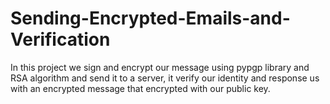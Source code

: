 # Sending-Encrypted-Emails-and-Verification

In this project we sign and encrypt our message using pypgp library and RSA algorithm and send it to a server, it verify our identity and response us with an encrypted message that encrypted with our public key. 
